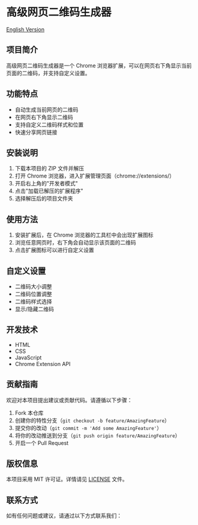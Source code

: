 # 高级网页二维码生成器

[English Version](README_EN.md)

## 项目简介

高级网页二维码生成器是一个 Chrome 浏览器扩展，可以在网页右下角显示当前页面的二维码，并支持自定义设置。

## 功能特点

- 自动生成当前网页的二维码
- 在网页右下角显示二维码
- 支持自定义二维码样式和位置
- 快速分享网页链接

## 安装说明

1. 下载本项目的 ZIP 文件并解压
2. 打开 Chrome 浏览器，进入扩展管理页面（chrome://extensions/）
3. 开启右上角的"开发者模式"
4. 点击"加载已解压的扩展程序"
5. 选择解压后的项目文件夹

## 使用方法

1. 安装扩展后，在 Chrome 浏览器的工具栏中会出现扩展图标
2. 浏览任意网页时，右下角会自动显示该页面的二维码
3. 点击扩展图标可以进行自定义设置

## 自定义设置

- 二维码大小调整
- 二维码位置调整
- 二维码样式选择
- 显示/隐藏二维码

## 开发技术

- HTML
- CSS
- JavaScript
- Chrome Extension API

## 贡献指南

欢迎对本项目提出建议或贡献代码。请遵循以下步骤：

1. Fork 本仓库
2. 创建你的特性分支（`git checkout -b feature/AmazingFeature`）
3. 提交你的改动（`git commit -m 'Add some AmazingFeature'`）
4. 将你的改动推送到分支（`git push origin feature/AmazingFeature`）
5. 开启一个 Pull Request

## 版权信息

本项目采用 MIT 许可证。详情请见 [LICENSE](LICENSE) 文件。

## 联系方式

如有任何问题或建议，请通过以下方式联系我们：
